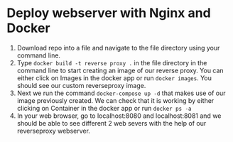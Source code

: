 # Deploy webserver with Nginx and Docker

1. Download repo into a file and navigate to the file directory using your command line.
2. Type `docker build -t reverse proxy .` in the file directory in the command line to start creating an image of our reverse proxy. You can either click on Images in the docker app or run `docker images`. You should see our custom reverseproxy image.
3. Next we run the command `docker-compose up -d` that makes use of our image previously created. We can check that it is working by either clicking on Container in the docker app or run `docker ps -a`
4. In your web browser, go to localhost:8080 and localhost:8081 and we should be able to see different 2 web severs with the help of our reverseproxy webserver.